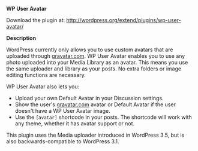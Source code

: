 **WP User Avatar**

Download the plugin at: http://wordpress.org/extend/plugins/wp-user-avatar/

**Description**

WordPress currently only allows you to use custom avatars that are uploaded through [gravatar.com](http://gravatar.com/). WP User Avatar enables you to use any photo uploaded into your Media Library as an avatar. This means you use the same uploader and library as your posts. No extra folders or image editing functions are necessary.

WP User Avatar also lets you:

* Upload your own Default Avatar in your Discussion settings.
* Show the user's [gravatar.com](http://gravatar.com/) avatar or Default Avatar if the user doesn't have a WP User Avatar image.
* Use the <code>[avatar]</code> shortcode in your posts. The shortcode will work with any theme, whether it has avatar support or not.

This plugin uses the Media uploader introduced in WordPress 3.5, but is also backwards-compatible to WordPress 3.1.
